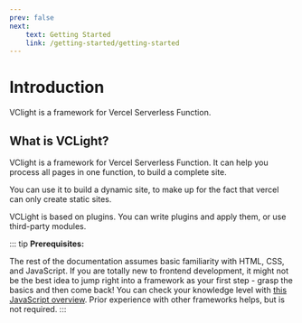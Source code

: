 ```yaml
---
prev: false
next: 
    text: Getting Started
    link: /getting-started/getting-started
---
```


# Introduction

VClight is a framework for Vercel Serverless Function.

## What is VCLight?

VClight is a framework for Vercel Serverless Function. It can help you process all pages in one function, to build a complete site.

You can use it to build a dynamic site, to make up for the fact that vercel can only create static sites.

VCLight is based on plugins. You can write plugins and apply them, or use third-party modules.

::: tip
**Prerequisites:**

The rest of the documentation assumes basic familiarity with HTML, CSS, and JavaScript. If you are totally new to frontend development, it might not be the best idea to jump right into a framework as your first step - grasp the basics and then come back! You can check your knowledge level with [this JavaScript overview](https://developer.mozilla.org/en-US/docs/Web/JavaScript/A_re-introduction_to_JavaScript). Prior experience with other frameworks helps, but is not required.
:::
